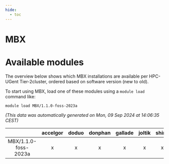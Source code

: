 ```yaml
---
hide:
  - toc
---
```


MBX
===

# Available modules


The overview below shows which MBX installations are available per HPC-UGent Tier-2cluster, ordered based on software version (new to old).

To start using MBX, load one of these modules using a `module load` command like:

```shell
module load MBX/1.1.0-foss-2023a
```

*(This data was automatically generated on Mon, 09 Sep 2024 at 14:06:35 CEST)*  

| |accelgor|doduo|donphan|gallade|joltik|shinx|skitty|
| :---: | :---: | :---: | :---: | :---: | :---: | :---: | :---: |
|MBX/1.1.0-foss-2023a|x|x|x|x|x|x|x|
